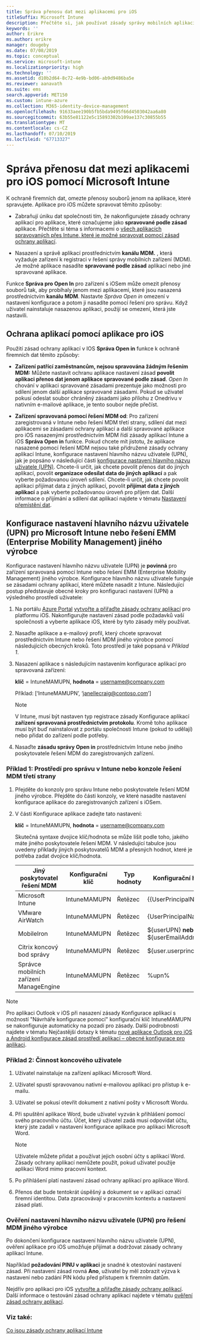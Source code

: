 ```yaml
---
title: Správa přenosu dat mezi aplikacemi pro iOS
titleSuffix: Microsoft Intune
description: Přečtěte si, jak používat zásady správy mobilních aplikací v Microsoft Intune ke správě přenosů dat mezi aplikacemi.
keywords: ''
author: Erikre
ms.author: erikre
manager: dougeby
ms.date: 07/08/2019
ms.topic: conceptual
ms.service: microsoft-intune
ms.localizationpriority: high
ms.technology: ''
ms.assetid: d10b2d64-8c72-4e9b-bd06-ab9d9486ba5e
ms.reviewer: aanavath
ms.suite: ems
search.appverid: MET150
ms.custom: intune-azure
ms.collection: M365-identity-device-management
ms.openlocfilehash: 91633aee190b5fb5bda9495f66d4503042aa6a80
ms.sourcegitcommit: 63b55e81122e5c15893302b109ae137c30855b55
ms.translationtype: MT
ms.contentlocale: cs-CZ
ms.lasthandoff: 07/10/2019
ms.locfileid: "67713327"
---
```

# <a name="how-to-manage-data-transfer-between-ios-apps-in-microsoft-intune"></a>Správa přenosu dat mezi aplikacemi pro iOS pomocí Microsoft Intune

K ochraně firemních dat, omezte přenosy souborů jenom na aplikace, které spravujete. Aplikace pro iOS můžete spravovat těmito způsoby:

- Zabraňují úniku dat společnosti tím, že nakonfigurujete zásady ochrany aplikací pro aplikace, které označujeme jako **spravované podle zásad** aplikace. Přečtěte si téma s informacemi o [všech aplikacích spravovaných přes Intune, které je možné spravovat pomocí zásad ochrany aplikací](https://www.microsoft.com/cloud-platform/microsoft-intune-apps).

- Nasazení a správě aplikací prostřednictvím **kanálu MDM.** , která vyžaduje zařízení k registraci v řešení správy mobilních zařízení (MDM). Je možné aplikace nasadíte **spravované podle zásad** aplikací nebo jiné spravované aplikace.

Funkce **Správa pro Open In** pro zařízení s iOSem může omezit přenosy souborů tak, aby probíhaly jenom mezi aplikacemi, které jsou nasazená prostřednictvím **kanálu MDM**. Nastavte *Správa Open in* omezení v nastavení konfigurace a potom ji nasadíte pomocí řešení pro správu.  Když uživatel nainstaluje nasazenou aplikaci, použijí se omezení, která jste nastavili.

## <a name="use-app-protection-with-ios-apps"></a>Ochrana aplikací pomocí aplikace pro iOS
Použití zásad ochrany aplikací v IOS **Správa Open in** funkce k ochraně firemních dat těmito způsoby:

- **Zařízení patřící zaměstnancům, nejsou spravována žádným řešením MDM:** Můžete nastavit ochranu aplikace nastavení zásad **povolit aplikaci přenos dat jenom aplikace spravované podle zásad**. *Open In* chování v aplikaci spravované zásadami prezentuje jako možnosti pro sdílení jenom další aplikace spravované zásadami. Pokud se uživatel pokusí odeslat soubor chráněný zásadami jako přílohu z Onedrivu v nativním e-mailové aplikace, je tento soubor nejde přečíst.

- **Zařízení spravovaná pomocí řešení MDM od**: Pro zařízení zaregistrovaná v Intune nebo řešení MDM třetí strany, sdílení dat mezi aplikacemi se zásadami ochrany aplikací a další spravované aplikace pro iOS nasazenými prostřednictvím MDM řídí zásady aplikací Intune a iOS **Správa Open in** funkce. Pokud chcete mít jistotu, že aplikace nasazené pomocí řešení MDM nejsou také přidružené zásady ochrany aplikací Intune, konfigurace nastavení hlavního názvu uživatele (UPN), jak je popsáno v následující části [konfigurace nastavení hlavního názvu uživatele (UPN)](data-transfer-between-apps-manage-ios.md#configure-user-upn-setting-for-microsoft-intune-or-third-party-emm). Chcete-li určit, jak chcete povolit přenos dat do jiných aplikací, povolit **organizace odesílat data do jiných aplikací** a pak vyberte požadovanou úroveň sdílení. Chcete-li určit, jak chcete povolit aplikaci přijímat data z jiných aplikací, povolit **přijímat data z jiných aplikací** a pak vyberte požadovanou úroveň pro příjem dat. Další informace o přijímání a sdílení dat aplikací najdete v tématu [Nastavení přemístění dat](app-protection-policy-settings-ios.md#data-protection).

## <a name="configure-user-upn-setting-for-microsoft-intune-or-third-party-emm"></a>Konfigurace nastavení hlavního názvu uživatele (UPN) pro Microsoft Intune nebo řešení EMM (Enterprise Mobility Management) jiného výrobce
Konfigurace nastavení hlavního názvu uživatele (UPN) je **povinná** pro zařízení spravovaná pomocí Intune nebo řešení EMM (Enterprise Mobility Management) jiného výrobce. Konfigurace hlavního názvu uživatele funguje se zásadami ochrany aplikací, které můžete nasadit z Intune. Následující postup představuje obecné kroky pro konfiguraci nastavení (UPN) a výsledného prostředí uživatele:

1. Na portálu [Azure Portal](https://portal.azure.com) [vytvořte a přiřaďte zásady ochrany aplikací](app-protection-policies.md) pro platformu iOS. Nakonfigurujte nastavení zásad podle požadavků vaší společnosti a vyberte aplikace iOS, které by tyto zásady měly používat.

2. Nasaďte aplikace a e-mailový profil, který chcete spravovat prostřednictvím Intune nebo řešení MDM jiného výrobce pomocí následujících obecných kroků. Toto prostředí je také popsaná v *Příklad 1*.

3. Nasazení aplikace s následujícím nastavením konfigurace aplikací pro spravovaná zařízení:

      **klíč** = IntuneMAMUPN, **hodnota** = <username@company.com>

      Příklad: [‘IntuneMAMUPN’, ‘janellecraig@contoso.com’]
      
     > [!NOTE]
     > V Intune, musí být nastaven typ registrace zásady Konfigurace aplikací **zařízení spravovaná prostřednictvím protokolu**.
     > Kromě toho aplikace musí být buď nainstalovat z portálu společnosti Intune (pokud to udělají) nebo přidat do zařízení podle potřeby. 

4. Nasaďte **zásadu správy Open in** prostřednictvím Intune nebo jiného poskytovatele řešení MDM do zaregistrovaných zařízení.


### <a name="example-1-admin-experience-in-intune-or-third-party-mdm-console"></a>Příklad 1: Prostředí pro správu v Intune nebo konzole řešení MDM třetí strany

1. Přejděte do konzoly pro správu Intune nebo poskytovatele řešení MDM jiného výrobce. Přejděte do části konzoly, ve které nasadíte nastavení konfigurace aplikace do zaregistrovaných zařízení s iOSem.

2. V části Konfigurace aplikace zadejte tato nastavení:

   **klíč** = IntuneMAMUPN, **hodnota** = <username@company.com>

   Skutečná syntaxe dvojice klíč/hodnota se může lišit podle toho, jakého máte jiného poskytovatele řešení MDM. V následující tabulce jsou uvedeny příklady jiných poskytovatelů MDM a přesných hodnot, které je potřeba zadat dvojice klíč/hodnota.

   |Jiný poskytovatel řešení MDM| Konfigurační klíč | Typ hodnoty | Konfigurační hodnota|
   | ------- | ---- | ---- | ---- |
   |Microsoft Intune| IntuneMAMUPN | Řetězec | {{UserPrincipalName}}|
   |VMware AirWatch| IntuneMAMUPN | Řetězec | {UserPrincipalName}|
   |MobileIron | IntuneMAMUPN | Řetězec | ${userUPN} **nebo** ${userEmailAddress} |
   |Citrix koncový bod správy | IntuneMAMUPN | Řetězec | ${user.userprincipalname} |
   |Správce mobilních zařízení ManageEngine | IntuneMAMUPN | Řetězec | %upn% |

> [!NOTE]  
> Pro aplikaci Outlook v iOS při nasazení zásady Konfigurace aplikací s možností "Návrháře konfigurace pomocí" konfigurační klíč IntuneMAMUPN se nakonfiguruje automaticky na pozadí pro zásady. Další podrobnosti najdete v tématu Nejčastější dotazy k tématu [nové aplikace Outlook pro iOS a Android konfigurace zásad prostředí aplikací – obecné konfigurace pro aplikaci](https://techcommunity.microsoft.com/t5/Intune-Customer-Success/New-Outlook-for-iOS-and-Android-App-Configuration-Policy/ba-p/370481). 


### <a name="example-2-end-user-experience"></a>Příklad 2: Činnost koncového uživatele

1. Uživatel nainstaluje na zařízení aplikaci Microsoft Word.

2. Uživatel spustí spravovanou nativní e-mailovou aplikaci pro přístup k e-mailu.

3. Uživatel se pokusí otevřít dokument z nativní pošty v Microsoft Wordu.

4. Při spuštění aplikace Word, bude uživatel vyzván k přihlášení pomocí svého pracovního účtu. Účet, který uživatel zadá musí odpovídat účtu, který jste zadali v nastavení konfigurace aplikace pro aplikaci Microsoft Word.

    > [!NOTE]
    > Uživatele můžete přidat a používat jejich osobní účty s aplikací Word. Zásady ochrany aplikací nemůžete použít, pokud uživatel použije aplikaci Word mimo pracovní kontext. 

5. Po přihlášení platí nastavení zásad ochrany aplikací pro aplikace Word.

6. Přenos dat bude tentokrát úspěšný a dokument se v aplikaci označí firemní identitou.  Data zpracovávají v pracovním kontextu a nastavení zásad platí. 

### <a name="validate-user-upn-setting-for-third-party-emm"></a>Ověření nastavení hlavního názvu uživatele (UPN) pro řešení MDM jiného výrobce

Po dokončení konfigurace nastavení hlavního názvu uživatele (UPN), ověření aplikace pro iOS umožňuje přijímat a dodržovat zásady ochrany aplikací Intune.

Například **požadování PINU v aplikaci** je snadné k otestování nastavení zásad. Při nastavení zásad rovná **Ano**, uživatel by měl zobrazit výzva k nastavení nebo zadání PIN kódu před přístupem k firemním datům.

Nejdřív pro aplikaci pro iOS [vytvořte a přiřaďte zásady ochrany aplikací](app-protection-policies.md). Další informace o testování zásad ochrany aplikací najdete v tématu [ověření zásad ochrany aplikací](app-protection-policies-validate.md).


### <a name="see-also"></a>Viz také:
[Co jsou zásady ochrany aplikací Intune](app-protection-policy.md)
